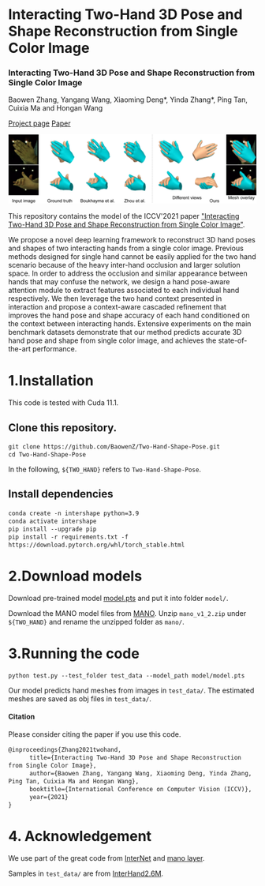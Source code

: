 # Interacting Two-Hand 3D Pose and Shape Reconstruction from Single Color Image

### Interacting Two-Hand 3D Pose and Shape Reconstruction from Single Color Image
Baowen Zhang, Yangang Wang, Xiaoming Deng*, Yinda Zhang*, Ping Tan, Cuixia Ma and Hongan Wang

[Project page](https://baowenz.github.io/Intershape/)             [Paper](https://openaccess.thecvf.com/content/ICCV2021/papers/Zhang_Interacting_Two-Hand_3D_Pose_and_Shape_Reconstruction_From_Single_Color_ICCV_2021_paper.pdf) 

![prediction example](teaser.png)

This repository contains the model of the ICCV'2021 paper ["Interacting Two-Hand 3D Pose and Shape Reconstruction from Single Color Image"](https://openaccess.thecvf.com/content/ICCV2021/papers/Zhang_Interacting_Two-Hand_3D_Pose_and_Shape_Reconstruction_From_Single_Color_ICCV_2021_paper.pdf).

We propose a novel deep learning framework to reconstruct 3D hand poses and shapes of two interacting hands from a single color image. Previous methods designed for single hand cannot be easily applied for the two hand scenario because of the heavy inter-hand occlusion and larger solution space. In order to address the occlusion and similar appearance between hands that may confuse the network, we design a hand pose-aware attention module to extract features associated to each individual hand respectively. We then leverage the two hand context presented in interaction and propose a context-aware cascaded refinement that improves the hand pose and shape accuracy of each hand conditioned on the context between interacting hands. Extensive experiments on the main benchmark datasets demonstrate that our method predicts accurate 3D hand pose and shape from single color image, and achieves the state-of-the-art performance.


# 1.Installation
This code is tested with Cuda 11.1.
## Clone this repository.
```
git clone https://github.com/BaowenZ/Two-Hand-Shape-Pose.git
cd Two-Hand-Shape-Pose
```
In the following, `${TWO_HAND}` refers to `Two-Hand-Shape-Pose`.
## Install dependencies
```
conda create -n intershape python=3.9
conda activate intershape
pip install --upgrade pip
pip install -r requirements.txt -f https://download.pytorch.org/whl/torch_stable.html
```
# 2.Download models
Download pre-trained model [model.pts](https://drive.google.com/drive/folders/1cQz7uOMzhsACPb86lMrVAJnACF4-h3Q7?usp=sharing) and put it into folder `model/`.

Download the MANO model files from [MANO](https://mano.is.tue.mpg.de/). Unzip `mano_v1_2.zip` under `${TWO_HAND}` and rename the unzipped folder as `mano/`.

# 3.Running the code
```
python test.py --test_folder test_data --model_path model/model.pts
```
Our model predicts hand meshes from images in `test_data/`. The estimated meshes are saved as obj files in `test_data/`.

#### Citation
Please consider citing the paper if you use this code.
```
@inproceedings{Zhang2021twohand, 
      title={Interacting Two-Hand 3D Pose and Shape Reconstruction from Single Color Image}, 
      author={Baowen Zhang, Yangang Wang, Xiaoming Deng, Yinda Zhang, Ping Tan, Cuixia Ma and Hongan Wang}, 
      booktitle={International Conference on Computer Vision (ICCV)}, 
      year={2021} 
} 
```

# 4. Acknowledgement
We use part of the great code from [InterNet](https://mks0601.github.io/InterHand2.6M/) and [mano layer](https://github.com/hassony2/manopth).

Samples in `test_data/` are from [InterHand2.6M](https://mks0601.github.io/InterHand2.6M/). 
